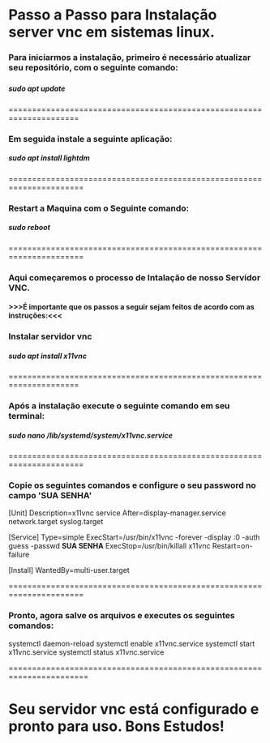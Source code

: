 # Passo a Passo para Instalação server vnc em sistemas linux.

### Para iniciarmos a instalação, primeiro é necessário atualizar seu repositório, com o seguinte comando:

#####                              

#####     sudo apt update

=====================================================================

### Em seguida instale a seguinte aplicação:



#####         sudo apt install lightdm

======================================================================

###  Restart a Maquina com o Seguinte comando:



##### sudo reboot

======================================================================

### Aqui começaremos o processo de Intalação de nosso Servidor VNC.

#### >>>É importante que os passos a seguir sejam feitos de acordo com as instruções:<<<



### Instalar servidor vnc



##### sudo apt install x11vnc

=====================================================================

### Após a instalação execute o seguinte comando em seu terminal:



##### sudo nano /lib/systemd/system/x11vnc.service

======================================================================

### Copie os seguintes comandos e configure o seu password no campo 'SUA SENHA'

[Unit]
Description=x11vnc service
After=display-manager.service network.target syslog.target

[Service]
Type=simple
ExecStart=/usr/bin/x11vnc -forever -display :0 -auth guess -passwd **SUA SENHA**
ExecStop=/usr/bin/killall x11vnc
Restart=on-failure

[Install]
WantedBy=multi-user.target

======================================================================



### Pronto, agora salve os arquivos e executes os seguintes comandos:



systemctl daemon-reload
systemctl enable x11vnc.service
systemctl start x11vnc.service
systemctl status x11vnc.service

=======================================================================

# Seu servidor vnc está configurado e pronto para uso. Bons Estudos!



